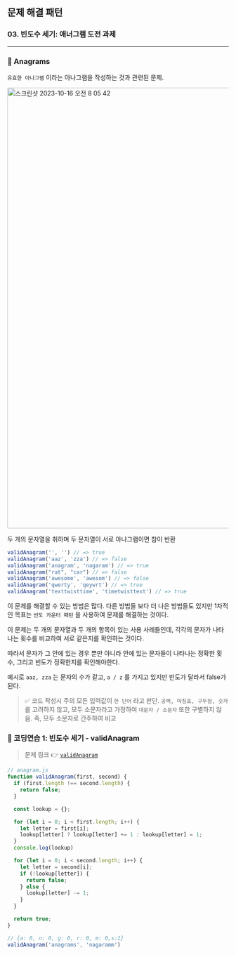 ## 문제 해결 패턴

### 03. 빈도수 세기: 애너그램 도전 과제
---------------------------------------------

### 📌 Anagrams

`유효한 아나그램` 이라는 아나그램을 작성하는 것과 관련된 문제.

<img width="1004" alt="스크린샷 2023-10-16 오전 8 05 42" src="https://github.com/chromeheartz/TIL/assets/95161113/f5f52723-f741-4c82-aa01-afe51f00581b">

두 개의 문자열을 취하며 두 문자열이 서로 아나그램이면 참이 반환

```js
validAnagram('', '') // => true
validAnagram('aaz', 'zza') // => false
validAnagram('anagram', 'nagaram') // => true
validAnagram("rat", "car") // => false
validAnagram('awesome', 'awesom') // => false
validAnagram('qwerty', 'qeywrt') // => true
validAnagram('texttwisttime', 'timetwisttext') // => true
```

이 문제를 해결할 수 있는 방법은 많다. 다른 방법들 보다 더 나은 방법들도 있지만 1차적인 목표는 `빈도 카운터 패턴` 을 사용하여 문제를 해결하는 것이다.

이 문제는 두 개의 문자열과 두 개의 항목이 있는 사용 사례들인데, 각각의 문자가 나타나는 횟수를 비교하여 서로 같은지를 확인하는 것이다.

따라서 문자가 그 안에 있는 경우 뿐만 아니라 안에 있는 문자들이 나타나는 정확한 횟수, 그리고 빈도가 정확한지를 확인해야한다.

예시로 `aaz, zza` 는 문자의 수가 같고, `a / z` 를 가지고 있지만 빈도가 달라서 false가 된다.

> ✅ 코드 작성시 주의
모든 입력값이 `한 단어` 라고 판단.
`공백, 마침표, 구두점, 숫자` 를 고려하지 않고, 모두 소문자라고 가정하여 `대문자 / 소문자`  또한 구별하지 않음. 즉, 모두 소문자로 간주하여 비교


### 📌 코딩연습 1: 빈도수 세기 - validAnagram

> 문제 링크 👉 [`validAnagram`]

```js
// anagram.js
function validAnagram(first, second) {
  if (first.length !== second.length) {
    return false;
  }

  const lookup = {};

  for (let i = 0; i < first.length; i++) {
    let letter = first[i];
    lookup[letter] ? lookup[letter] += 1 : lookup[letter] = 1;
  }
  console.log(lookup)

  for (let i = 0; i < second.length; i++) {
    let letter = second[i];
    if (!lookup[letter]) {
      return false;
    } else {
      lookup[letter] -= 1;
    }
  }

  return true;
}

// {a: 0, n: 0, g: 0, r: 0, m: 0,s:1}
validAnagram('anagrams', 'nagaramm')
```


[`validAnagram`]: https://www.udemy.com/course/best-javascript-data-structures/learn/quiz/5338791#overview